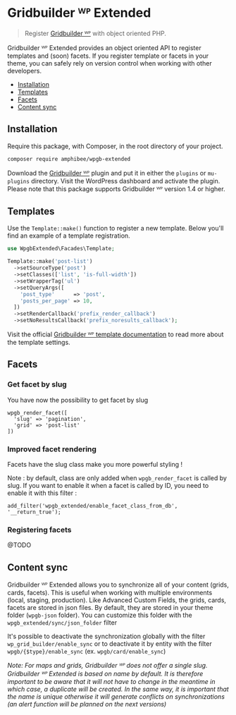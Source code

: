 # Gridbuilder ᵂᴾ Extended

> Register [Gridbuilder ᵂᴾ](https://www.wpgridbuilder.com) with object oriented PHP.

Gridbuilder ᵂᴾ Extended provides an object oriented API to register templates and (soon) facets. If you register template or facets in your theme, you can safely rely on version control when working with other developers.

- [Installation](#installation)
- [Templates](#templates)
- [Facets](#facets)
- [Content sync](#content-sync)

## Installation

Require this package, with Composer, in the root directory of your project.

```bash
composer require amphibee/wpgb-extended
```

Download the [Gridbuilder ᵂᴾ](https://wpgridbuilder.com/pricing/) plugin and put it in either the `plugins` or `mu-plugins` directory. Visit the WordPress dashboard and activate the plugin. Please note that this package supports Gridbuilder ᵂᴾ version 1.4 or higher.

## Templates

Use the `Template::make()` function to register a new template. Below you'll find an example of a template registration.

```php
use WpgbExtended\Facades\Template;

Template::make('post-list')
  ->setSourceType('post')
  ->setClasses(['list', 'is-full-width'])
  ->setWrapperTag('ul')
  ->setQueryArgs([
    'post_type'      => 'post',
    'posts_per_page' => 10,
  ])
  ->setRenderCallback('prefix_render_callback')
  ->setNoResultsCallback('prefix_noresults_callback');
```

Visit the official [Gridbuilder ᵂᴾ template documentation](https://docs.wpgridbuilder.com/resources/filter-templates/) to read more about the template settings.

## Facets

### Get facet by slug

You have now the possibility to get facet by slug

```
wpgb_render_facet([
  'slug' => 'pagination',
  'grid' => 'post-list'
])
```

### Improved facet rendering

Facets have the slug class make you more powerful styling !

Note : by default, class are only added when `wpgb_render_facet` is called by slug. If you want to enable it when a facet is called by ID, you need to enable it with this filter :

```
add_filter('wpgb_extended/enable_facet_class_from_db', '__return_true');
```

###  Registering facets

@TODO

## Content sync

Gridbuilder ᵂᴾ Extended allows you to synchronize all of your content (grids, cards, facets). This is useful when working with multiple environments (local, staging, production).
Like Advanced Custom Fields, the grids, cards, facets are stored in json files. By default, they are stored in your theme folder (`wpgb-json` folder).
You can customize this folder with the `wpgb_extended/sync/json_folder` filter

It's possible to deactivate the synchronization globally with the filter `wp_grid_builder/enable_sync` or to deactivate it by entity with the filter `wpgb/{$type}/enable_sync` (ex. `wpgb/card/enable_sync`)

*Note: For maps and grids, Gridbuilder ᵂᴾ does not offer a single slug. Gridbuilder ᵂᴾ Extended is based on name by default. It is therefore important to be aware that it will not have to change in the meantime in which case, a duplicate will be created. In the same way, it is important that the name is unique otherwise it will generate conflicts on synchronizations (an alert function will be planned on the next versions)*
